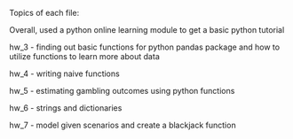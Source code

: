 Topics of each file:

Overall, used a python online learning module to get a basic python tutorial

hw_3 - finding out basic functions for python pandas package and how to utilize functions to learn more about data

hw_4 - writing naive functions

hw_5 - estimating gambling outcomes using python functions

hw_6 - strings and dictionaries

hw_7 - model given scenarios and create a blackjack function
